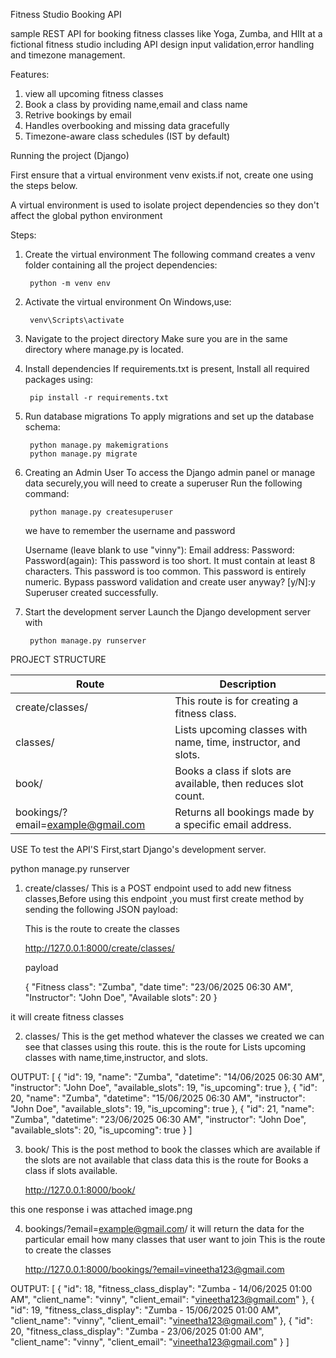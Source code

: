 Fitness Studio Booking API

sample REST API for booking fitness classes like Yoga, Zumba, and HIIt at a fictional fitness studio including API design input validation,error handling and timezone management.

Features:

1. view all upcoming fitness classes
2. Book a class by providing name,email and class name
3. Retrive bookings by email
4. Handles overbooking and missing data gracefully
5. Timezone-aware class schedules (IST by default)

Running the project (Django)

First ensure that a virtual environment venv exists.if not, create one using the steps below.

A virtual environment is used to isolate project dependencies so they don't affect the global python environment
 
Steps:

1. Create the virtual environment
    The following command creates a venv folder containing all the project dependencies:

        python -m venv env

2. Activate the virtual environment
    On Windows,use:

        venv\Scripts\activate

3. Navigate to the project directory
    Make sure you are in the same directory where manage.py is located.

4. Install dependencies
    If requirements.txt is present, Install all required packages using:

        pip install -r requirements.txt

5. Run database migrations
    To apply migrations and set up the database schema:

        python manage.py makemigrations
        python manage.py migrate

6. Creating an Admin User
   To access the Django admin panel or manage data securely,you will need to create a superuser
    Run the following command:

        python manage.py createsuperuser

    we have to remember the username and password

    Username (leave blank to use "vinny"):
    Email address:
    Password:
    Password(again):
    This password is too short. It must contain at least 8 characters.
    This password is too common.
    This password is entirely numeric.
    Bypass password validation and create user anyway? [y/N]:y
    Superuser created successfully.

7. Start the development server
    Launch the Django development server with

        python manage.py runserver



PROJECT STRUCTURE

| Route                                      | Description                                                   |
|-------------------------------------------|---------------------------------------------------------------|
| create/classes/                        | This route is for creating a fitness class.                   |
| classes/                                | Lists upcoming classes with name, time, instructor, and slots.|
| book/                                   | Books a class if slots are available, then reduces slot count.|
| bookings/?email=example@gmail.com       | Returns all bookings made by a specific email address.        |



USE 
To test the API'S
First,start Django's development server.

python manage.py runserver

1. create/classes/
    This is a POST endpoint used to add new fitness classes,Before using this endpoint ,you must first create method by sending the following JSON payload:

    This is the route to create the classes

    http://127.0.0.1:8000/create/classes/

    payload

    {
     "Fitness class": "Zumba",
     "date time": "23/06/2025 06:30 AM",
     "Instructor": "John Doe",
     "Available slots": 20
   }

it will create fitness classes

2. classes/
This is the get method whatever the classes we created we can see that classes using this route.
    this is the route for Lists upcoming classes with name,time,instructor, and slots.

OUTPUT:
[
    {
        "id": 19,
        "name": "Zumba",
        "datetime": "14/06/2025 06:30 AM",
        "instructor": "John Doe",
        "available_slots": 19,
        "is_upcoming": true
    },
    {
        "id": 20,
        "name": "Zumba",
        "datetime": "15/06/2025 06:30 AM",
        "instructor": "John Doe",
        "available_slots": 19,
        "is_upcoming": true
    },
    {
        "id": 21,
        "name": "Zumba",
        "datetime": "23/06/2025 06:30 AM",
        "instructor": "John Doe",
        "available_slots": 20,
        "is_upcoming": true
    }
]

3. book/
This is the post method to book the classes which are available if the slots are not available that class data
    this is the route for Books a class if slots available.

    http://127.0.0.1:8000/book/

this one response i was attached image.png

4. bookings/?email=example@gmail.com/
it will return the data for the particular email how many classes that user want to join
    This is the route to create the classes

    http://127.0.0.1:8000/bookings/?email=vineetha123@gmail.com

OUTPUT:
[
    {
        "id": 18,
        "fitness_class_display": "Zumba - 14/06/2025 01:00 AM",
        "client_name": "vinny",
        "client_email": "vineetha123@gmail.com"
    },
    {
        "id": 19,
        "fitness_class_display": "Zumba - 15/06/2025 01:00 AM",
        "client_name": "vinny",
        "client_email": "vineetha123@gmail.com"
    },
    {
        "id": 20,
        "fitness_class_display": "Zumba - 23/06/2025 01:00 AM",
        "client_name": "vinny",
        "client_email": "vineetha123@gmail.com"
    }
]
